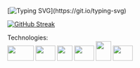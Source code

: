 [![Typing SVG](https://readme-typing-svg.herokuapp.com?color=%2318526C&size=25&center=false&lines=Welcome+to+my+world!)](https://git.io/typing-svg)

[![GitHub Streak](http://github-readme-streak-stats.herokuapp.com?user=ornakash&date_format=M%20j%5B%2C%20Y%5D&stroke=FFFFFF&background=18526C&ring=FFFFFF&dates=FFFFFF&sideNums=FFFFFF&sideLabels=DDDDDD&fire=DADD56&currStreakLabel=FFFFFF&currStreakNum=3DDDC4)](https://git.io/streak-stats)

Technologies:
</br>
<img src="https://upload.wikimedia.org/wikipedia/commons/thumb/8/8e/Nextjs-logo.svg/1280px-Nextjs-logo.svg.png" width="60px" height="35px"/>
<img src="https://www.nicepng.com/png/full/31-315310_react-hexagon-react-js-transparent-background.png" width="45px" height="35px"/> <img src="https://cdn-icons-png.flaticon.com/512/2748/2748383.png" width="35px" height="35px"/> <img src="https://rt-ed.com/wp-content/uploads/2021/05/nodejs-logo-1.png" width="45px" height="35px"/> 
<img src="https://pngimg.com/uploads/wordpress/wordpress_PNG67.png" width="35px" height="45px"/>
<img src="https://upload.wikimedia.org/wikipedia/commons/thumb/b/b2/Database-mysql.svg/1448px-Database-mysql.svg.png" width="45px" height="35px"/>

